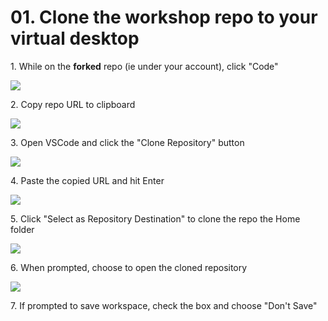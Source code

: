 # 01. Clone the workshop repo to your virtual desktop



1\. While on the **forked** repo (ie under your account), click "Code"

![](https://ajeuwbhvhr.cloudimg.io/https://colony-recorder.s3.amazonaws.com/files/2025-05-21/4b3cbea9-9271-42da-8d14-fa05b83b6bfb/File.jpeg?tl_px=423,0&br_px=1800,769&force_format=jpeg&q=100&width=1120.0&wat=1&wat_opacity=1&wat_gravity=northwest&wat_url=https://colony-recorder.s3.amazonaws.com/images/watermarks/FB923C_standard.png&wat_pad=574,248)


2\. Copy repo URL to clipboard

![](https://ajeuwbhvhr.cloudimg.io/https://colony-recorder.s3.amazonaws.com/files/2025-05-21/7b6cf5ea-3f26-4e06-aab5-4327921d0598/File.jpeg?tl_px=423,138&br_px=1800,907&force_format=jpeg&q=100&width=1120.0&wat=1&wat_opacity=1&wat_gravity=northwest&wat_url=https://colony-recorder.s3.amazonaws.com/images/watermarks/FB923C_standard.png&wat_pad=556,276)


3\. Open VSCode and click the "Clone Repository" button

![](https://ajeuwbhvhr.cloudimg.io/https://colony-recorder.s3.amazonaws.com/files/2025-05-21/1dc58c49-a2e2-4968-97cd-a4110791959b/File.jpeg?tl_px=0,0&br_px=1800,1006&force_format=jpeg&q=100&width=1120.0)


4\. Paste the copied URL and hit Enter

![](https://ajeuwbhvhr.cloudimg.io/https://colony-recorder.s3.amazonaws.com/files/2025-05-21/db0b9c24-e855-46d5-b676-ac92cbe33e0b/File.jpeg?tl_px=0,0&br_px=1800,1006&force_format=jpeg&q=100&width=1120.0)


5\. Click "Select as Repository Destination" to clone the repo the Home folder

![](https://ajeuwbhvhr.cloudimg.io/https://colony-recorder.s3.amazonaws.com/files/2025-05-21/58cd908e-327d-4fc2-bc83-0246d126b0c8/File.jpeg?tl_px=0,0&br_px=1800,1006&force_format=jpeg&q=100&width=1120.0)


6\. When prompted, choose to open the cloned repository

![](https://ajeuwbhvhr.cloudimg.io/https://colony-recorder.s3.amazonaws.com/files/2025-05-21/9e13e30b-fec5-41ce-be83-b9520c049225/File.jpeg?tl_px=196,227&br_px=1572,996&force_format=jpeg&q=100&width=1120.0&wat=1&wat_opacity=1&wat_gravity=northwest&wat_url=https://colony-recorder.s3.amazonaws.com/images/watermarks/FB923C_standard.png&wat_pad=524,276)

7\. If prompted to save workspace, check the box and choose "Don't Save"